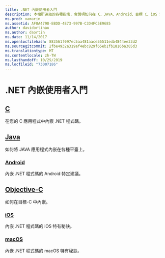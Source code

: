 ```yaml
---
title: .NET 內嵌使用者入門
description: 本檔所連結的各種指南，會說明如何在 C、JAVA、Android、目標 C、iOS 和 macOS 專案中使用 .NET 內嵌。
ms.prod: xamarin
ms.assetid: AF8A4798-EBDD-4E73-997B-C3D4FC5E9685
author: davidortinau
ms.author: daortin
ms.date: 11/14/2017
ms.openlocfilehash: 883561f097ec5aa481aace55511edb4844ee33d2
ms.sourcegitcommit: 2fbe4932a319af4ebc829f65eb1fb1816ba305d3
ms.translationtype: MT
ms.contentlocale: zh-TW
ms.lasthandoff: 10/29/2019
ms.locfileid: "73007186"
---
```

# <a name="getting-started-with-net-embedding"></a>.NET 內嵌使用者入門

## <a name="ccmd"></a>[C](c.md)

在您的 C 應用程式中內嵌 .NET 程式碼。

## <a name="javajavaindexmd"></a>[Java](java/index.md)

如何將 JAVA 應用程式內嵌在各種平臺上。

### <a name="androidjavaandroidmd"></a>[Android](java/android.md)

內嵌 .NET 程式碼的 Android 特定建議。

## <a name="objective-cobjective-cindexmd"></a>[Objective-C](objective-c/index.md)

如何在目標-C 中內嵌。

### <a name="iosobjective-ciosmd"></a>[iOS](objective-c/ios.md)

內嵌 .NET 程式碼的 iOS 特有秘訣。

### <a name="macosobjective-cmacosmd"></a>[macOS](objective-c/macos.md)

內嵌 .NET 程式碼的 macOS 特有秘訣。
